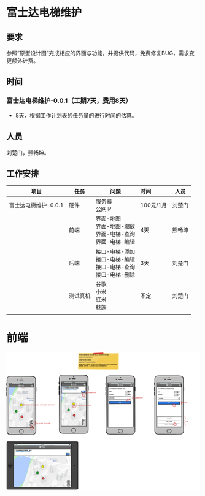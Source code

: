 # 富士达电梯维护

## 要求

参照”原型设计图”完成相应的界面与功能，并提供代码，免费修复BUG，需求变更额外计费。

## 时间

### 富士达电梯维护-0.0.1（工期7天，费用8天）

* 8天，根据工作计划表的任务量的进行时间的估算。

## 人员

刘楚门，熊畅坤。

## 工作安排

| 项目                 | 任务     | 问题                                                         | 时间      | 人员   |
| -------------------- | -------- | ------------------------------------------------------------ | :-------- | ------ |
| 富士达电梯维护-0.0.1 | 硬件     | 服务器<br />公网IP                                           | 100元/1月 | 刘楚门 |
|                      | 前端     | 界面-地图<br />界面-地图-缩放<br />界面-电梯-查询<br />界面-电梯-编辑 | 4天       | 熊畅坤 |
|                      | 后端     | 接口-电梯-添加  <br />接口-电梯-编辑  <br />接口-电梯-查询  <br />接口-电梯-删除 | 3天       | 刘楚门 |
|                      | 测试真机 | 谷歌<br />小米<br />红米<br />魅族                           | 不定      | 刘楚门 |
|                      |          |                                                              |           |        |

# 前端

![](prototype-design\APP.png)